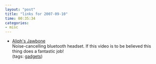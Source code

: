 ```yaml
---
layout: "post"
title: "links for 2007-09-10"
time: 00:35:34
categories: 
- misc
---
```

<ul>
	<li>
		<div><a href="http://www.youtube.com/watch?v=MrRx805JqM4&amp;eurl=http%3A%2F%2Fwww.google.com%2Freader%2Fview%2F">Aliph's Jawbone</a></div>
		<div>Noise-cancelling bluetooth headset. If this video is to be believed this thing does a fantastic job!</div>
		<div>(tags: <a href="http://del.icio.us/stuartdallas/gadgets">gadgets</a>)</div>
	</li>
</ul>
